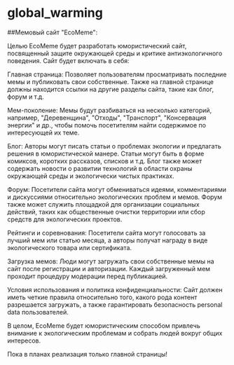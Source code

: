 # global_warming
##Мемовый сайт "EcoMeme":

Целью EcoMeme будет разработать юмористический сайт, посвященный защите окружающей среды и критике антиэкологичного поведения. Сайт будет включать в себя:

Главная страница: Позволяет пользователям просматривать последние мемы и публиковать свои собственные. Также на главной странице должны находится ссылки на другие разделы сайта, такие как блог, форум и т.д.

Мем-поколение: Мемы будут разбиваться на несколько категорий, например, "Деревенщина", "Отходы", "Транспорт", "Консервация энергии" и др., чтобы помочь посетителям найти содержимое по интересующей их теме.

Блог: Авторы могут писать статьи о проблемах экологии и предлагать решения в юмористической манере. Статьи могут быть в форме комиксов, коротких рассказов, списков и т.д. Блог также может содержать новости о развитии технологий в области охраны окружающей среды и экологически чистых практиках.

Форум: Посетители сайта могут обмениваться идеями, комментариями и дискуссиями относительно экологических проблем и мемов. Форум также может служить площадкой для организации социальных действий, таких как общественные очистки территории или сбор средств для экологических проектов.

Рейтинги и соревнования: Посетители сайта могут голосовать за лучший мем или статью месяца, а авторы получат награду в виде экологического товара или сертификата.

Загрузка мемов: Люди могут загружать свои собственные мемы на сайт после регистрации и авторизации. Каждый загруженный мем проходит процедуру модерации перед публикацией.

Условия использования и политика конфиденциальности: Сайт должен иметь четкие правила относительно того, какого рода контент разрешается загружать, а также гарантировать безопасность personal data пользователей.

В целом, EcoMeme будет юмористическим способом привлечь внимание к экологическим проблемам и собрать людей вокруг общих интересов.

Пока в планах реализация только главной страницы!
